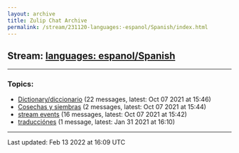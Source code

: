 ```yaml
---
layout: archive
title: Zulip Chat Archive
permalink: /stream/231120-languages:-espanol/Spanish/index.html
---
```


## Stream: [languages: espanol/Spanish](https://mattecapu.github.io/ct-zulip-archive/stream/231120-languages:-espanol/Spanish/index.html)
---

### Topics:

* [Dictionary/diccionario](topic/Dictionary.2Fdiccionario.html) (22 messages, latest: Oct 07 2021 at 15:46)
* [Cosechas y siembras](topic/Cosechas.20y.20siembras.html) (2 messages, latest: Oct 07 2021 at 15:44)
* [stream events](topic/stream.20events.html) (16 messages, latest: Oct 07 2021 at 15:42)
* [traducciónes](topic/traducci.C3.B3nes.html) (1 message, latest: Jan 31 2021 at 16:10)

<hr><p>Last updated: Feb 13 2022 at 16:09 UTC</p>